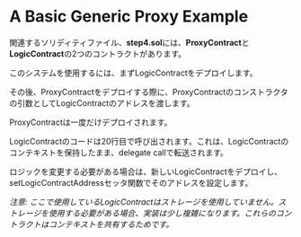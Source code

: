 # A Basic Generic Proxy Example

関連するソリディティファイル、**step4.sol**には、**ProxyContract**と**LogicContract**の2つのコントラクトがあります。

このシステムを使用するには、まずLogicContractをデプロイします。

その後、ProxyContractをデプロイする際に、ProxyContractのコンストラクタの引数としてLogicContractのアドレスを渡します。

ProxyContractは一度だけデプロイされます。

LogicContractのコードは20行目で呼び出されます。これは、LogicContractのコンテキストを保持したまま、delegate callで転送されます。

ロジックを変更する必要がある場合は、新しいLogicContractをデプロイし、setLogicContractAddressセッタ関数でそのアドレスを設定します。

*注意: ここで使用しているLogicContractはストレージを使用していません。ストレージを使用する必要がある場合、実装は少し複雑になります。これらのコントラクトはコンテキストを共有するためです。*
